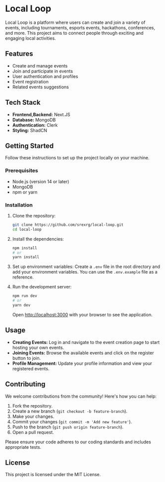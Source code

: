 # Local Loop

Local Loop is a platform where users can create and join a variety of events, including tournaments, esports events, hackathons, conferences, and more. This project aims to connect people through exciting and engaging local activities.

## Features

- Create and manage events
- Join and participate in events
- User authentication and profiles
- Event registration
- Related events suggestions

## Tech Stack

- **Frontend,Backend:** Next.JS
- **Database:** MongoDB
- **Authentication:** Clerk
- **Styling:** ShadCN

## Getting Started

Follow these instructions to set up the project locally on your machine.

### Prerequisites

- Node.js (version 14 or later)
- MongoDB
- npm or yarn

### Installation

1. Clone the repository:
   ```bash
   git clone https://github.com/srexrg/local-loop.git
   cd local-loop
   ```

2. Install the dependencies:
   ```bash
   npm install
   # or
   yarn install
   ```

3. Set up environment variables:
   Create a `.env` file in the root directory and add your environment variables. You can use the `.env.example` file as a reference.

4. Run the development server:
   ```bash
   npm run dev
   # or
   yarn dev
   ```

   Open [http://localhost:3000](http://localhost:3000) with your browser to see the application.

## Usage

- **Creating Events:** Log in and navigate to the event creation page to start hosting your own events.
- **Joining Events:** Browse the available events and click on the register button to join.
- **Profile Management:** Update your profile information and view your registered events.

## Contributing

We welcome contributions from the community! Here's how you can help:

1. Fork the repository.
2. Create a new branch (`git checkout -b feature-branch`).
3. Make your changes.
4. Commit your changes (`git commit -m 'Add new feature'`).
5. Push to the branch (`git push origin feature-branch`).
6. Open a pull request.

Please ensure your code adheres to our coding standards and includes appropriate tests.

## License

This project is licensed under the MIT License.
